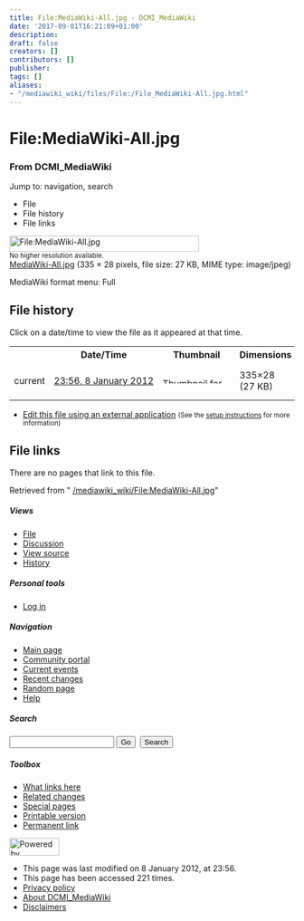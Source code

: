 ```yaml
---
title: File:MediaWiki-All.jpg - DCMI_MediaWiki
date: '2017-09-01T16:21:09+01:00'
description: 
draft: false
creators: []
contributors: []
publisher: 
tags: []
aliases:
- "/mediawiki_wiki/files/File:/File_MediaWiki-All.jpg.html"
---
```


<a id="top"></a>
# File:MediaWiki-All.jpg

### From DCMI\_MediaWiki

Jump to: navigation, search
<!-- start content -->
- File
- File history
- File links

 [<img alt="File:MediaWiki-All.jpg" src="/images/8/80/MediaWiki-All.jpg" width="335" height="28">](/mediawiki_wiki/files/MediaWiki-All.jpg)  
<small>No higher resolution available.</small>  
 [MediaWiki-All.jpg](/images/8/80/MediaWiki-All.jpg)‎ (335 × 28 pixels, file size: 27 KB, MIME type: image/jpeg)

MediaWiki format menu: Full

<!-- 
NewPP limit report
Preprocessor node count: 1/1000000
Post-expand include size: 0/2097152 bytes
Template argument size: 0/2097152 bytes
Expensive parser function count: 0/100
-->
## File history

Click on a date/time to view the file as it appeared at that time.

<table class="wikitable filehistory">
  <tr>
    <td></td>
    <th>Date/Time</th>
    <th>Thumbnail</th>
    <th>Dimensions</th>
    <th>User</th>
    <th>Comment</th>
  </tr>
  <tr>
    <td>current</td>
    <td class="filehistory-selected" style="white-space: nowrap;"><a href="/mediawiki_wiki/files/MediaWiki-All.jpg">23:56, 8 January 2012</a></td>
    <td><a href="/images/8/80/MediaWiki-All.jpg"><img alt="Thumbnail for version as of 23:56, 8 January 2012" src="/images/8/80/MediaWiki-All.jpg" width="120" height="10"></a></td>
    <td>335×28 <span style="white-space: nowrap;">(27 KB)</span>
    </td>
    <td>
      <a href="/index.php?title=User:StuartSutton&amp;action=edit&amp;redlink=1" class="new mw-userlink" title="User:StuartSutton (page does not exist)">StuartSutton</a> <span style="white-space: nowrap;"> <span class="mw-usertoollinks">(<a href="/index.php?title=User_talk:StuartSutton&amp;action=edit&amp;redlink=1" class="new" title="User talk:StuartSutton (page does not exist)">Talk</a> | <a href="/index.php/Special:Contributions/StuartSutton" title="Special:Contributions/StuartSutton">contribs</a>)</span></span>
    </td>
    <td> <span class="comment">(MediaWiki format menu: Full)</span>
    </td>
  </tr>
</table>

  

- [Edit this file using an external application](/index.php?title=File:MediaWiki-All.jpg&action=edit&externaledit=true&mode=file "File:MediaWiki-All.jpg") <small>(See the <a href="http://www.mediawiki.org/wiki/Manual:External_editors" class="external text" rel="nofollow">setup instructions</a> for more information)</small>

## File links

There are no pages that link to this file.

Retrieved from " [/mediawiki_wiki/File:MediaWiki-All.jpg](/mediawiki_wiki/files/File:/File:MediaWiki-All.jpg.html)"

<!-- end content -->

##### Views

- [File](/mediawiki_wiki/files/File:/File:MediaWiki-All.jpg.html "View the file page [c]")
- [Discussion](/index.php?title=File_talk:MediaWiki-All.jpg&action=edit&redlink=1 "Discussion about the content page [t]")
- [View source](/index.php?title=File:MediaWiki-All.jpg&action=edit "This page is protected.
You can view its source [e]")
- [History](/index.php?title=File:MediaWiki-All.jpg&action=history "Past revisions of this page [h]")

##### Personal tools

- [Log in](/index.php?title=Special:UserLogin&returnto=File:MediaWiki-All.jpg "You are encouraged to log in; however, it is not mandatory [o]")

<script type="text/javascript"> if (window.isMSIE55) fixalpha(); </script>

##### Navigation

- [Main page](/index.php/Main_Page "Visit the main page [z]")
- [Community portal](/index.php/DCMI_MediaWiki:Community_portal "About the project, what you can do, where to find things")
- [Current events](/index.php/DCMI_MediaWiki:Current_events "Find background information on current events")
- [Recent changes](/index.php/Special:RecentChanges "The list of recent changes in the wiki [r]")
- [Random page](/index.php/Special:Random "Load a random page [x]")
- [Help](/index.php/Help:Contents "The place to find out")

##### <label for="searchInput">Search</label>

<form action="/index.php" id="searchform">
				<input type="hidden" name="title" value="Special:Search">
				<input id="searchInput" title="Search DCMI_MediaWiki" accesskey="f" type="search" name="search">
				<input type="submit" name="go" class="searchButton" id="searchGoButton" value="Go" title="Go to a page with this exact name if exists"> 
				<input type="submit" name="fulltext" class="searchButton" id="mw-searchButton" value="Search" title="Search the pages for this text">
			</form>

##### Toolbox

- [What links here](/index.php/Special:WhatLinksHere/File:MediaWiki-All.jpg "List of all wiki pages that link here [j]")
- [Related changes](/index.php/Special:RecentChangesLinked/File:MediaWiki-All.jpg "Recent changes in pages linked from this page [k]")
- [Special pages](/index.php/Special:SpecialPages "List of all special pages [q]")
- [Printable version](/index.php?title=File:MediaWiki-All.jpg&printable=yes "Printable version of this page [p]")
- [Permanent link](/index.php?title=File:MediaWiki-All.jpg&oldid=2162 "Permanent link to this revision of the page")

<!-- end of the left (by default at least) column -->

 [<img src="/skins/common/images/poweredby_mediawiki_88x31.png" height="31" width="88" alt="Powered by MediaWiki">](http://www.mediawiki.org/)

- This page was last modified on 8 January 2012, at 23:56.
- This page has been accessed 221 times.
- [Privacy policy](/index.php/DCMI_MediaWiki:Privacy_policy "DCMI MediaWiki:Privacy policy")
- [About DCMI\_MediaWiki](/index.php/DCMI_MediaWiki:About "DCMI MediaWiki:About")
- [Disclaimers](/index.php/DCMI_MediaWiki:General_disclaimer "DCMI MediaWiki:General disclaimer")

<script>if (window.runOnloadHook) runOnloadHook();</script><!-- Served in 0.452 secs. -->
